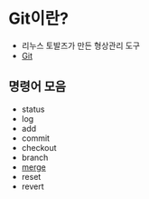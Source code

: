 # Git이란?
 - 리누스 토발즈가 만든 형상관리 도구
 - [Git](https://git-scm.com/doc)

 ## 명령어 모음
 - status
 - log
 - add
 - commit
 - checkout
 - branch
 - [merge](./command/merge.md)
 - reset
 - revert

